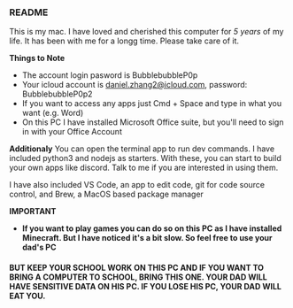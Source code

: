 ### README

This is my mac. I have loved and cherished this computer for _5 years_ of my life. It has been with me for a longg time. Please take care of it. 

__Things to Note__
* The account login pasword is BubblebubbleP0p
* Your icloud account is daniel.zhang2@icloud.com, password: BubblebubbleP0p2
* If you want to access any apps just Cmd + Space  and type in what you want (e.g. Word)
* On this PC I have installed Microsoft Office suite, but you'll need to sign in with your Office Account

__Additionaly__
You can open the terminal app to run dev commands. I have included python3 and nodejs as starters. With these, you can start to build your own apps like discord. Talk to me if you are interested in using them. 

I have also included VS Code, an app to edit code, git for code source control, and Brew, a MacOS based package manager 


__IMPORTANT__
* __If you want to play games you can do so on this PC as I have installed Minecraft. But I have noticed it's a bit slow. So feel free to use your dad's PC__
#### BUT KEEP YOUR SCHOOL WORK ON THIS PC AND IF YOU WANT TO BRING A COMPUTER TO SCHOOL, BRING THIS ONE. YOUR DAD WILL HAVE SENSITIVE DATA ON HIS PC. IF YOU LOSE HIS PC, YOUR DAD WILL EAT YOU. 

